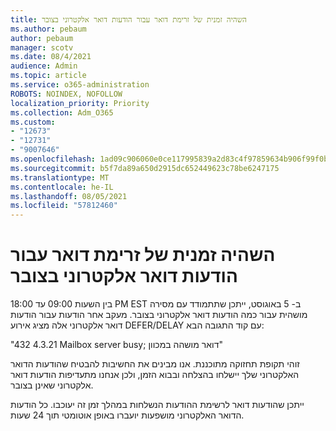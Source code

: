 ```yaml
---
title: השהיה זמנית של זרימת דואר עבור הודעות דואר אלקטרוני בצובר
ms.author: pebaum
author: pebaum
manager: scotv
ms.date: 08/4/2021
audience: Admin
ms.topic: article
ms.service: o365-administration
ROBOTS: NOINDEX, NOFOLLOW
localization_priority: Priority
ms.collection: Adm_O365
ms.custom:
- "12673"
- "12731"
- "9007646"
ms.openlocfilehash: 1ad09c906060e0ce117995839a2d83c4f97859634b906f99f0b6c0d72a4efa9e
ms.sourcegitcommit: b5f7da89a650d2915dc652449623c78be6247175
ms.translationtype: MT
ms.contentlocale: he-IL
ms.lasthandoff: 08/05/2021
ms.locfileid: "57812460"
---
```

# <a name="temporary-mail-flow-delay-for-bulk-emails"></a>השהיה זמנית של זרימת דואר עבור הודעות דואר אלקטרוני בצובר

בין השעות 09:00 עד 18:00 PM EST ב- 5 באוגוסט, ייתכן שתתמודד עם מסירה מושהית עבור כמה הודעות דואר אלקטרוני בצובר. מעקב אחר הודעות עבור הודעות דואר אלקטרוני אלה מציג אירוע DEFER/DELAY עם קוד התגובה הבא:

"432 4.3.21 Mailbox server busy; דואר מושהה במכוון"

זוהי תקופת תחזוקה מתוכננת. אנו מבינים את החשיבות להבטיח שהודעות הדואר האלקטרוני שלך יישלחו בהצלחה ובבוא הזמן, ולכן אנחנו מתעדיפות הודעות דואר אלקטרוני שאינן בצובר. 

ייתכן שהודעות דואר לרשימת ההודעות הנשלחות במהלך זמן זה יעוכבו. כל הודעות הדואר האלקטרוני מושפעות יועברו באופן אוטומטי תוך 24 שעות.
